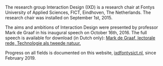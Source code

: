 The research group Interaction Design (IXD) is a research chair at Fontys University of Applied Sciences, FICT, Eindhoven, The Netherlands. The research chair was installed on September 1st, 2015.

The aims and ambitions of Interaction Design were presented by professor Mark de Graaf in his inaugural speech on October 16th, 2016. The full speech is available for download (in Dutch only): <a href="https://www.ixdfontysict.nl/site/assets/files/1015/pr_lectoralerede_technologie_als_tweede_natuur.pdf" target=blank>Mark de Graaf, lectorale rede, Technologie als tweede natuur.</a>

Progress on all fields is documented on this website, <a href="https://www.ixdfontysict.nl" target=blank>ixdfontysict.nl</a>, since February 2019.

